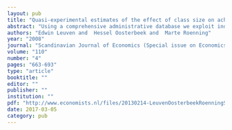 ```yaml
---
layout: pub
title: "Quasi-experimental estimates of the effect of class size on achievement in Norway"
abstract: "Using a comprehensive administrative database we exploit independent quasi-experimental methods to estimate the effect of class size on student achievement in Norway. The first method is based on a maximum class size rule in the spirit Angrist and Lavy (1999). The second method exploits population variation as first proposed by Hoxby (2000). The results of both methods (and of variations on these methods) are very similar and cannot reject that the class size effect is equal to zero. The estimates are very precise; we can rule out effects as small as 1.5 percent of a standard deviation for a one student change in class size during three years in a row."
authors: "Edwin Leuven and  Hessel Oosterbeek and  Marte Roenning"
year: "2008"
journal: "Scandinavian Journal of Economics (Special issue on Economics of Education and Human-Capital Accumulation, A. Krueger and A. Björklund, eds.)"
volume: "110"
number: "4"
pages: "663-693"
type: "article"
booktitle: ""
editor: ""
publisher: ""
institution: ""
pdf: "http://www.economists.nl/files/20130214-LeuvenOosterbeekRoenningSJE2008.pdf"
date: 2017-03-05
category: pub
---
```

